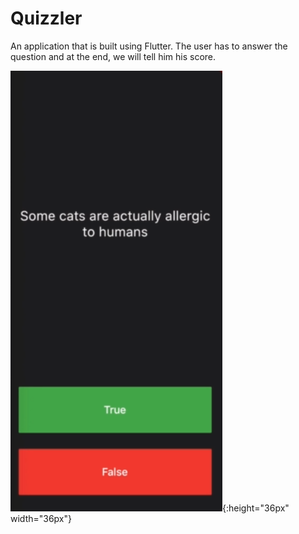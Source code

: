 # Quizzler
An application that is built using Flutter.
The user has to answer the question and at the end, we will tell him his score.

![Pic1](https://github.com/HosamAyoub/Photos/blob/main/Quizzler/1.png){:height="36px" width="36px"}